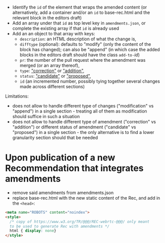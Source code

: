 * Identify the `id` of the element that wraps the amended content (or alternatively, add a container and/or an `id` to base-rec.html and the relevant block in the editors draft)
* Add an array under that `id` as top level key in `amendments.json`, or complete the existing array if that `id` is already used
* Add an an object to that array with keys:
  * `description`: an HTML description of what the change is,
  * `difftype` (optional): defaults to "modify" (only the content of the block has changed); can also be "append" (in which case the added blocks in the editors draft should have the class `add-to-`*id*)
  * `pr`: the number of the pull request where the amendment was merged (or an array thereof),
  * `type`: ["correction"](https://www.w3.org/2021/Process-20211102/#candidate-correction) or ["addition"](https://www.w3.org/2021/Process-20211102/#candidate-addition),
  * `status`: ["candidate"](https://www.w3.org/2021/Process-20211102/#candidate-amendment) or ["proposed"](https://www.w3.org/2021/Process-20211102/#last-call-review),
  * `id` (an incremented number, possibly tying together several changes made across different sections)

Limitations:
* does not allow to handle different type of changes ("modification" vs "append") in a single section - treating all of them as modification should suffice in such a situation
* does not allow to handle different type of amendment ("correction" vs "addition") or different status of amendment ("candidate" vs "proposed") in a single section - the only alternative is to find a lower granularity section should that be needed

# Upon publication of a new Recommendation that integrates amendments
* remove said amendments from amendments.json
* replace base-rec.html with the new static content of the Rec, and add in the `<head>`:
```html
<meta name="ROBOTS" content="noindex">
<style>
  /* copy of https://www.w3.org/TR/@@@/REC-webrtc-@@@/ only meant
  to be used to generate Rec with amendments */
  html { display: none}
</style>
```